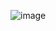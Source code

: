 ![image](https://github.com/Steinrabe7/Autotesting_7_1/assets/131171296/2ad5ac02-004d-4faf-8b67-301edc1c4e1b)
